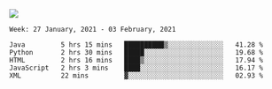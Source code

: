<!--
**Mat2ja/Mat2ja** is a ✨ _special_ ✨ repository because its `README.md` (this file) appears on your GitHub profile.

Here are some ideas to get you started:

- 🔭 I’m currently working on ...
- 🌱 I’m currently learning ...
- 👯 I’m looking to collaborate on ...
- 🤔 I’m looking for help with ...
- 💬 Ask me about ...
- 📫 How to reach me: ...
- 😄 Pronouns: ...
- ⚡ Fun fact: ...
-->

<img src='https://media.giphy.com/media/xT9IgG50Fb7Mi0prBC/giphy.gif'>

<!--START_SECTION:waka-->
```text
Week: 27 January, 2021 - 03 February, 2021

Java         5 hrs 15 mins   ██████████▒░░░░░░░░░░░░░░   41.28 % 
Python       2 hrs 30 mins   █████░░░░░░░░░░░░░░░░░░░░   19.68 % 
HTML         2 hrs 16 mins   ████▒░░░░░░░░░░░░░░░░░░░░   17.94 % 
JavaScript   2 hrs 3 mins    ████░░░░░░░░░░░░░░░░░░░░░   16.17 % 
XML          22 mins         ▓░░░░░░░░░░░░░░░░░░░░░░░░   02.93 % 
```
<!--END_SECTION:waka-->
